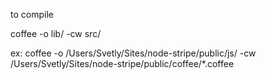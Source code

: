 to compile

coffee -o lib/ -cw src/

ex:
coffee -o /Users/Svetly/Sites/node-stripe/public/js/ -cw /Users/Svetly/Sites/node-stripe/public/coffee/*.coffee

